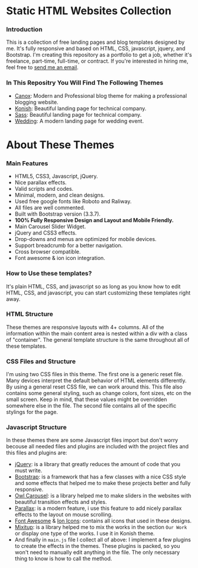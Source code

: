 # Static HTML Websites Collection
### Introduction
This is a collection of free landing pages and blog templates designed by me. It's fully responsive and based on HTML, CSS, javascript, jquery, and Bootstrap. I'm creating this repository as a portfolio to get a job, whether it's freelance, part-time, full-time, or contract. If you're interested in hiring me, feel free to [send me an email](mailto:ali.nasser.it@gmail.com).

### In This Repositry You Will Find The Following Themes
- <a href="https://ali-mohamed-nasser.github.io/Static-HTML-Website-Designs/Canox%20-%20Blog%20Template%20Theme/index.html" target="_blank">Canox</a>: Modern and Professional blog theme for making a professional blogging website.
- <a href="https://ali-mohamed-nasser.github.io/Static-HTML-Website-Designs/Konish%20-%20Company%20Landing%20Page%20Template/index.html" target="_blank">Konish</a>: Beautiful landing page for technical company.
- <a href="https://ali-mohamed-nasser.github.io/Static-HTML-Website-Designs/Sass%20-%20Company%20Landing%20Page%20Template/index.html" target="_blank">Sass</a>: Beautiful landing page for technical company.
- <a href="https://ali-mohamed-nasser.github.io/Static-HTML-Website-Designs/Wedding%20-%20Landing%20Page%20Template/index.html" target="_blank">Wedding</a>: A modern landing page for wedding event.

# About These Themes
### Main Features
- HTML5, CSS3, Javascript, jQuery.
- Nice parallax effects.
- Valid scripts and codes.
- Minimal, modern, and clean designs.
- Used free google fonts like Roboto and Raliway.
- All files are well commented.
- Built with Bootstrap version (3.3.7).
- **100% Fully Responsive Design and Layout and Mobile Friendly.**
- Main Carousel Slider Widget.
- jQuery and CSS3 effects.
- Drop-downs and menus are optimized for mobile devices.
- Support breadcrumb for a better navigation.
- Cross browser compatible.
- Font awesome & ion icon integration.

### How to Use these templates?
It's plain HTML, CSS, and javascript so as long as you know how to edit HTML, CSS, and javascript, you can start customizing these templates right away.

### HTML Structure
These themes are responsive layouts with 4+ columns. All of the information within the main content area is nested within a div with a class of "container". The general template structure is the same throughout all of these templates.

### CSS Files and Structure
I'm using two CSS files in this theme. The first one is a generic reset file. Many devices interpret the default behavior of HTML elements differently. By using a general reset CSS file, we can work around this. This file also contains some general styling, such as change colors, font sizes, etc on the small screen. Keep in mind, that these values might be overridden somewhere else in the file. The second file contains all of the specific stylings for the page.

### Javascript Structure
In these themes there are some Javascript files import but don't worry becouse all needed files and plugins are included with the project files and this files and plugins are:
- <a href="https://jquery.com/" target="_blank">jQuery</a>: is a library that greatly reduces the amount of code that you must write.
- <a href="https://getbootstrap.com/" target="_blank">Bootstrap</a>: is a framework that has a few classes with a nice CSS style and some effects that helped me to make these projects better and fully responsive.
- <a href="https://owlcarousel2.github.io/OwlCarousel2/" target="_blank">Owl Carousel</a>: is a library helped me to make sliders in the websites with beautiful transition effects and styles.
- <a href="https://pixelcog.github.io/parallax.js/" target="_blank">Parallax</a>: is a modern feature, i use this feature to add nicely parallax effects to the layout on mouse scrolling.
- <a href="https://fontawesome.com/" target="_blank">Font Awesome</a> & <a href="https://ionic.io/ionicons" target="_blank">Ion Icons</a>: contains all icons that used in these designs.
- <a href="https://www.kunkalabs.com/mixitup-multifilter/docs/get-started/" target="_blank">Mixitup</a>: is a library helped me to mix the works in the section ``` Our Work ``` or display one type of the works. I use it in Konish theme.
- And finally in ``` main.js ``` file I collect all of above: I implement a few plugins to create the effects in the themes. These plugins is packed, so you won't need to manually edit anything in the file. The only necessary thing to know is how to call the method.
